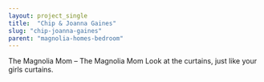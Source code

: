 ```yaml
---
layout: project_single
title:  "Chip & Joanna Gaines"
slug: "chip-joanna-gaines"
parent: "magnolia-homes-bedroom"
---
```

The Magnolia Mom – The Magnolia Mom Look at the curtains, just like your girls curtains.